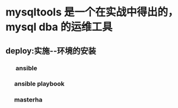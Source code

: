 
# mysqltools 是一个在实战中得出的，mysql dba 的运维工具

## deploy:实施--环境的安装
###        ansible 
###        ansible playbook
###        masterha

